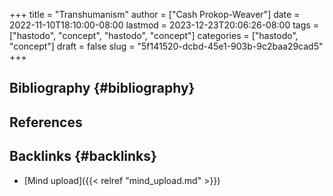 +++
title = "Transhumanism"
author = ["Cash Prokop-Weaver"]
date = 2022-11-10T18:10:00-08:00
lastmod = 2023-12-23T20:06:26-08:00
tags = ["hastodo", "concept", "hastodo", "concept"]
categories = ["hastodo", "concept"]
draft = false
slug = "5f141520-dcbd-45e1-903b-9c2baa29cad5"
+++

## Bibliography {#bibliography}

## References

<style>.csl-entry{text-indent: -1.5em; margin-left: 1.5em;}</style><div class="csl-bib-body">
</div>



## Backlinks {#backlinks}

-   [Mind upload]({{< relref "mind_upload.md" >}})
